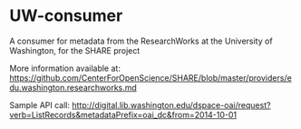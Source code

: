 UW-consumer
===========

A consumer for metadata from the ResearchWorks at the University of Washington, for the SHARE project

More information available at: https://github.com/CenterForOpenScience/SHARE/blob/master/providers/edu.washington.researchworks.md

Sample API call: http://digital.lib.washington.edu/dspace-oai/request?verb=ListRecords&metadataPrefix=oai_dc&from=2014-10-01